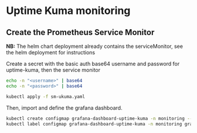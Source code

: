 # Uptime Kuma monitoring

## Create the Prometheus Service Monitor

**NB:** The helm chart deployment already contains the serviceMonitor, see the helm deployment for instructions

Create a secret with the basic auth base64 username and password for uptime-kuma, then the service monitor


```bash
echo -n "<username>" | base64
echo -n "<password>" | base64
```

```bash
kubectl apply -f sm-ukuma.yaml
```

Then, import and define the grafana dashboard.

```bash
kubectl create configmap grafana-dashboard-uptime-kuma -n monitoring --from-file=grafana-uk.json
kubectl label configmap grafana-dashboard-uptime-kuma -n monitoring grafana_dashboard="1"
```

